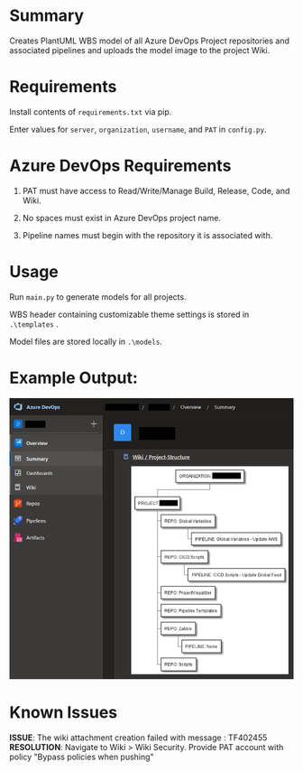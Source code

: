 # Summary
Creates PlantUML WBS model of all Azure DevOps Project repositories and associated pipelines and uploads the model image to the project Wiki.

# Requirements
Install contents of `requirements.txt` via pip.

Enter values for `server`, `organization`, `username`, and `PAT` in `config.py`.

# Azure DevOps Requirements
1. PAT must have access to Read/Write/Manage Build, Release, Code, and Wiki.

2. No spaces must exist in Azure DevOps project name.
 
3. Pipeline names must begin with the repository it is associated with.

# Usage
Run `main.py` to generate models for all projects.

WBS header containing customizable theme settings is stored in `.\templates` .

Model files are stored locally in `.\models`.

# Example Output:
![Image alt text](https://raw.githubusercontent.com/rjackowens/Visualize-Azure-DevOps-Projects/master/Example_Model.png)

# Known Issues
**ISSUE**: The wiki attachment creation failed with message : TF402455
**RESOLUTION**: Navigate to Wiki > Wiki Security. Provide PAT account with policy "Bypass policies when pushing"
